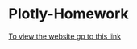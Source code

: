 # Plotly-Homework
[To view the website go to this link](https://corneliahinton.github.io/Plotly-Homework/StarterCode/)
